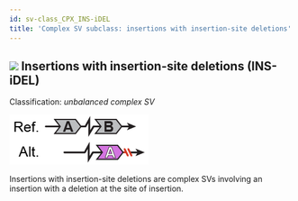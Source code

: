 ```yaml
---
id: sv-class_CPX_INS-iDEL
title: 'Complex SV subclass: insertions with insertion-site deletions'  
---
```


## ![](https://placehold.it/15/71E38C/000000?text=+) Insertions with insertion-site deletions (INS-iDEL)  

Classification: _unbalanced complex SV_

![Insertion with insertion-site deletion (dDUP)](gnomAD_browser.SV_schematics_INS_iDEL.png)  

Insertions with insertion-site deletions are complex SVs involving an insertion with a deletion at the site of insertion.  
